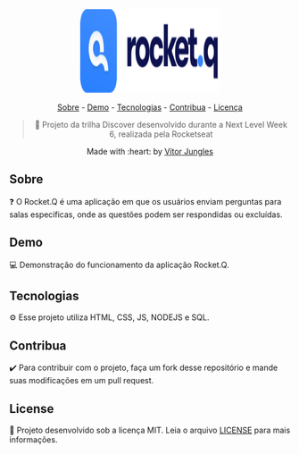 <div align="center">
  <img src="assets/logo.svg" width="250" height="150" alt="Rocket.Q">

  <a href="#sobre">Sobre</a> -
  <a href="#demo">Demo</a> -
  <a href="#tecnologias">Tecnologias</a> -
  <a href="#contribua">Contribua</a> -
  <a href="#license">Licença</a>

  > :rocket: Projeto da trilha Discover desenvolvido durante a Next Level Week 6, realizada pela Rocketseat
  
  <p>Made with :heart: by <a href="https://github.com/vitorjungles">Vítor Jungles</a></p>
</div>

## Sobre

:question: O Rocket.Q é uma aplicação em que os usuários enviam perguntas para salas específicas, onde as questões podem ser respondidas ou excluídas.

## Demo

:computer: Demonstração do funcionamento da aplicação Rocket.Q.

## Tecnologias

:gear: Esse projeto utiliza HTML, CSS, JS, NODEJS e SQL.

## Contribua

:heavy_check_mark: Para contribuir com o projeto, faça um fork desse repositório e mande suas modificações em um pull request.

## License

:pencil: Projeto desenvolvido sob a licença MIT. Leia o arquivo [LICENSE](https://github.com/vitorjungles/rocket.q/blob/master/LICENSE) para mais informações.

